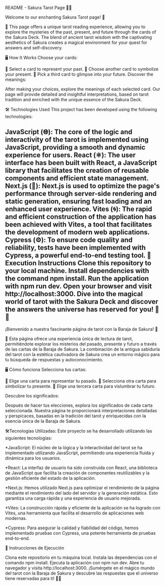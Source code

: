 
README - Sakura Tarot Page 🔮🌸

Welcome to our enchanting Sakura Tarot page! 🌟

🧙 This page offers a unique tarot reading experience, allowing you to explore the mysteries of the past, present, and future through the cards of the Sakura Deck. The blend of ancient tarot wisdom with the captivating aesthetics of Sakura creates a magical environment for your quest for answers and self-discovery.

🖥️ How It Works
Choose your cards:

🌌 Select a card to represent your past.
🌟 Choose another card to symbolize your present.
🌈 Pick a third card to glimpse into your future.
Discover the meanings:

After making your choices, explore the meanings of each selected card. Our page will provide detailed and insightful interpretations, based on tarot tradition and enriched with the unique essence of the Sakura Deck.

🛠️ Technologies Used
This project has been developed using the following technologies:

JavaScript (🌐): The core of the logic and interactivity of the tarot is implemented using JavaScript, providing a smooth and dynamic experience for users.
React (⚛️): The user interface has been built with React, a JavaScript library that facilitates the creation of reusable components and efficient state management.
Next.js (🚀): Next.js is used to optimize the page's performance through server-side rendering and static generation, ensuring fast loading and an enhanced user experience.
Vites (🌀): The rapid and efficient construction of the application has been achieved with Vites, a tool that facilitates the development of modern web applications.
Cypress (⚙️): To ensure code quality and reliability, tests have been implemented with Cypress, a powerful end-to-end testing tool.
📘 Execution Instructions
Clone this repository to your local machine.
Install dependencies with the command npm install.
Run the application with npm run dev.
Open your browser and visit http://localhost:3000.
Dive into the magical world of tarot with the Sakura Deck and discover the answers the universe has reserved for you! 🌈✨
----------------------------------------------------------------------------------------------
¡Bienvenido a nuestra fascinante página de tarot con la Baraja de Sakura! 🌟

🧙 
Esta página ofrece una experiencia única de lectura de tarot, permitiéndote explorar los misterios del pasado, presente y futuro a través de las cartas de la Baraja de Sakura. La combinación de la antigua sabiduría del tarot con la estética cautivadora de Sakura crea un entorno mágico para tu búsqueda de respuestas y autoconocimiento.

🖥️ Cómo funciona
Selecciona tus cartas:

🌌 Elige una carta para representar tu pasado.
🌟 Selecciona otra carta para simbolizar tu presente.
🌈 Elige una tercera carta para vislumbrar tu futuro.

Descubre los significados:

Después de hacer tus elecciones, explora los significados de cada carta seleccionada. Nuestra página te proporcionará interpretaciones detalladas y perspicaces, basadas en la tradición del tarot y enriquecidas con la esencia única de la Baraja de Sakura.

🛠️Tecnologías Utilizadas:
Este proyecto se ha desarrollado utilizando las siguientes tecnologías:

*JavaScript: El núcleo de la lógica y la interactividad del tarot se ha implementado    utilizando JavaScript, permitiendo una experiencia fluida y dinámica para los usuarios.

*React: La interfaz de usuario ha sido construida con React, una biblioteca de JavaScript que facilita la creación de componentes reutilizables y la gestión eficiente del estado de la aplicación.

*Next.js: Hemos utilizado Next.js para optimizar el rendimiento de la página mediante el rendimiento del lado del servidor y la generación estática. Esto garantiza una carga rápida y una experiencia de usuario mejorada.

*Vites: La construcción rápida y eficiente de la aplicación se ha logrado con Vites, una herramienta que facilita el desarrollo de aplicaciones web modernas.

*Cypress: Para asegurar la calidad y fiabilidad del código, hemos implementado pruebas con Cypress, una potente herramienta de pruebas end-to-end.

📘 Instrucciones de Ejecución

Clona este repositorio en tu máquina local.
Instala las dependencias con el comando npm install.
Ejecuta la aplicación con npm run dev.
Abre tu navegador y visita http://localhost:3000.
¡Sumérgete en el mágico mundo del tarot con la Baraja de Sakura y descubre las respuestas que el universo tiene reservadas para ti! 🌈✨

